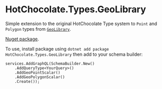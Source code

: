 # HotChocolate.Types.GeoLibrary

Simple extension to the original HotChocolate Type system to `Point` and `Polygon` types from [`GeoLibrary`](https://www.nuget.org/packages/GeoLibrary/).

[Nuget package](https://www.nuget.org/packages/HotChocolate.Types.GeoLibrary).

To use, install package using ``dotnet add package HotChocolate.Types.GeoLibrary`` then add to your schema builder:

    services.AddGraphQL(SchemaBuilder.New()
        .AddQueryType<YourQuery>()
        .AddGeoPointScalar()
        .AddGeoPolygonScalar()
        .Create());
